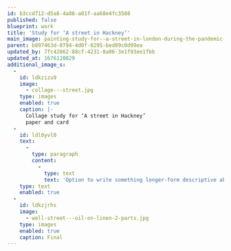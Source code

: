 ```yaml
---
id: b3ccd712-d5a8-4a88-a81f-aa68e4fc3588
published: false
blueprint: work
title: 'Study for ‘A street in Hackney’'
main_image: painting-study-for--a-street-in-london-during-the-pandemic-.jpg
parent: b897463d-0794-4d0f-8295-bed89c0d99ea
updated_by: 7fc42862-88cf-4231-8a06-3e1f93ee1fbb
updated_at: 1676120029
additional_image_s:
  -
    id: ldkzizu9
    image:
      - collage---street.jpg
    type: images
    enabled: true
    caption: |-
      Collage study for ‘A street in Hackney’
      paper and card
  -
    id: ldl0yvl0
    text:
      -
        type: paragraph
        content:
          -
            type: text
            text: 'Option to write something longer-form descriptive about this work here.. where the idea/commission came from, what the process was like, and how you arrived at the work shown here. etc.'
    type: text
    enabled: true
  -
    id: ldkzjrhs
    image:
      - well-street---oil-on-linen-2-parts.jpg
    type: images
    enabled: true
    caption: Final
---
```

